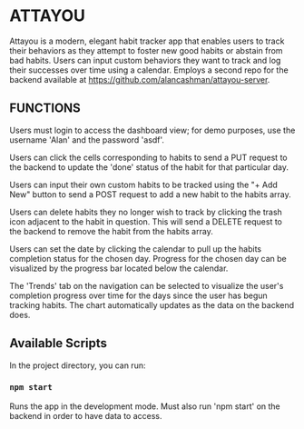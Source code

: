 # ATTAYOU

Attayou is a modern, elegant habit tracker app that enables users to track their behaviors as they attempt to foster new good habits or abstain from bad habits.  Users can input custom behaviors they want to track and log their successes over time using a calendar.  Employs a second repo for the backend available at https://github.com/alancashman/attayou-server.  

## FUNCTIONS

Users must login to access the dashboard view; for demo purposes, use the username 'Alan' and the password 'asdf'.

Users can click the cells corresponding to habits to send a PUT request to the backend to update the 'done' status of the habit for that particular day.  

Users can input their own custom habits to be tracked using the "+ Add New" button to send a POST request to add a new habit to the habits array.

Users can delete habits they no longer wish to track by clicking the trash icon adjacent to the habit in question.  This will send a DELETE request to the backend to remove the habit from the habits array.

Users can set the date by clicking the calendar to pull up the habits completion status for the chosen day.  Progress for the chosen day can be visualized by the progress bar located below the calendar.  

The 'Trends' tab on the navigation can be selected to visualize the user's completion progress over time for the days since the user has begun tracking habits.  The chart automatically updates as the data on the backend does.  

## Available Scripts

In the project directory, you can run:

### `npm start`

Runs the app in the development mode.  Must also run 'npm start' on the backend in order to have data to access.



